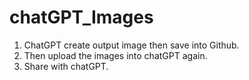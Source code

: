 # chatGPT_Images

1. ChatGPT create output image then save into Github.
2. Then upload the images into chatGPT again.
3. Share with chatGPT.

